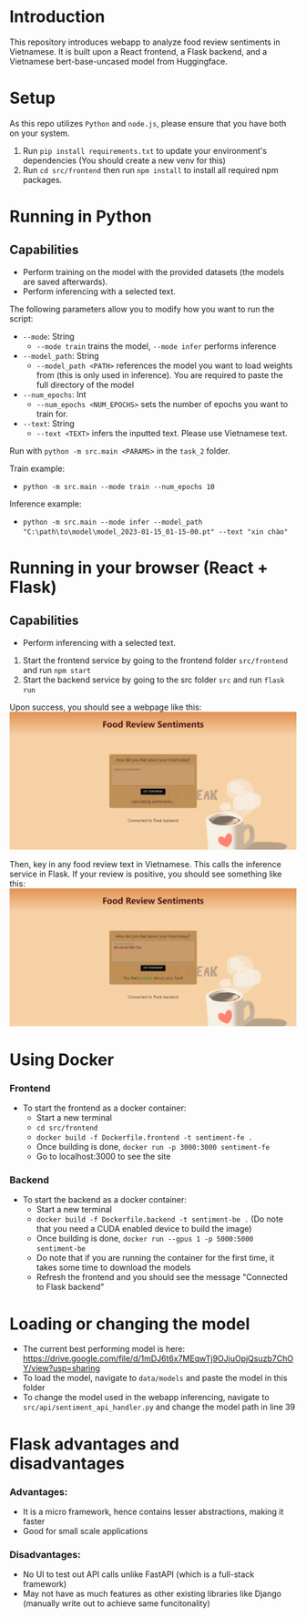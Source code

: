 # Introduction
This repository introduces webapp to analyze food review sentiments in Vietnamese. It is built upon a React frontend, a Flask backend, and a Vietnamese bert-base-uncased model from Huggingface.

# Setup
As this repo utilizes `Python` and `node.js`, please ensure that you have both on your system.
1. Run `pip install requirements.txt` to update your environment's dependencies (You should create a new venv for this)
2. Run `cd src/frontend` then run `npm install` to install all required npm packages.

# Running in Python
## Capabilities
- Perform training on the model with the provided datasets (the models are saved afterwards).
- Perform inferencing with a selected text.

The following parameters allow you to modify how you want to run the script:
- `--mode`: String
    - `--mode train` trains the model, `--mode infer` performs inference
- `--model_path`: String
    - `--model_path <PATH>` references the model you want to load weights from (this is only used in inference). You are required to paste the full directory of the model
- `--num_epochs`: Int
    - `--num_epochs <NUM_EPOCHS>` sets the number of epochs you want to train for.
- `--text`: String
    - `--text <TEXT>` infers the inputted text. Please use Vietnamese text.

Run with `python -m src.main <PARAMS>` in the `task_2` folder.

Train example:
- `python -m src.main --mode train --num_epochs 10`

Inference example:
- `python -m src.main --mode infer --model_path "C:\path\to\model\model_2023-01-15_01-15-00.pt" --text "xin chào"`

# Running in your browser (React + Flask)
## Capabilities
- Perform inferencing with a selected text.

1. Start the frontend service by going to the frontend folder `src/frontend` and run `npm start`
2. Start the backend service by going to the src folder `src` and run `flask run`

Upon success, you should see a webpage like this:
![Landing Page](images/landing_page.png "Landing Page")

Then, key in any food review text in Vietnamese. This calls the inference service in Flask. If your review is positive, you should see something like this:
![Inference Example](images/inference_example.png "Inference Example")

# Using Docker
### Frontend
- To start the frontend as a docker container:
    - Start a new terminal
    - `cd src/frontend`
    - `docker build -f Dockerfile.frontend -t sentiment-fe .`
    - Once building is done, `docker run -p 3000:3000 sentiment-fe`
    - Go to localhost:3000 to see the site

### Backend
- To start the backend as a docker container:
    - Start a new terminal
    - `docker build -f Dockerfile.backend -t sentiment-be .` (Do note that you need a CUDA enabled device to build the image)
    - Once building is done, `docker run --gpus 1 -p 5000:5000 sentiment-be` 
    - Do note that if you are running the container for the first time, it takes some time to download the models
    - Refresh the frontend and you should see the message "Connected to Flask backend"

# Loading or changing the model
- The current best performing model is here: https://drive.google.com/file/d/1mDJ6t6x7MEqwTj9OJjuOpjQsuzb7ChOY/view?usp=sharing
- To load the model, navigate to `data/models` and paste the model in this folder
- To change the model used in the webapp inferencing, navigate to `src/api/sentiment_api_handler.py` and change the model path in line 39

# Flask advantages and disadvantages
### Advantages:
- It is a micro framework, hence contains lesser abstractions, making it faster
- Good for small scale applications

### Disadvantages:
- No UI to test out API calls unlike FastAPI (which is a full-stack framework)
- May not have as much features as other existing libraries like Django (manually write out to achieve same funcitonality)